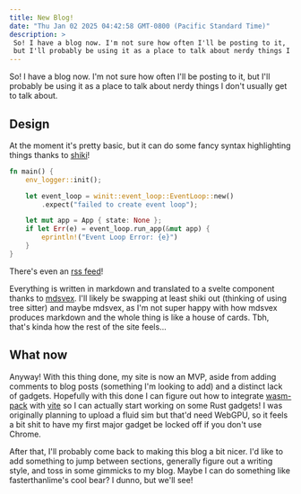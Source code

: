 ```yaml
---
title: New Blog!
date: "Thu Jan 02 2025 04:42:58 GMT-0800 (Pacific Standard Time)" 
description: >
 So! I have a blog now. I'm not sure how often I'll be posting to it,
 but I'll probably be using it as a place to talk about nerdy things I don't usually get to talk about.
---
```


So! I have a blog now. I'm not sure how often I'll be posting to it, 
but I'll probably be using it as a place to talk about nerdy things I don't usually get to talk about.

## Design

At the moment it's pretty basic, but it can do some fancy syntax highlighting things thanks to [shiki](https://shiki.style)!

```rs
fn main() {
    env_logger::init();

    let event_loop = winit::event_loop::EventLoop::new()
        .expect("failed to create event loop");

    let mut app = App { state: None };
    if let Err(e) = event_loop.run_app(&mut app) {
        eprintln!("Event Loop Error: {e}")
    }
}
```

There's even an [rss feed](https://melody-is.gay/blog/rss)!

Everything is written in markdown and translated to a svelte component thanks to [mdsvex](https://github.com/pngwn/MDsveX).
I'll likely be swapping at least shiki out (thinking of using tree sitter) and maybe mdsvex, as I'm not super happy with how mdsvex produces markdown and the whole thing is like a house of cards.
Tbh, that's kinda how the rest of the site feels...

## What now

Anyway!
With this thing done, my site is now an MVP, aside from adding comments to blog posts (something I'm looking to add) and a distinct lack of gadgets.
Hopefully with this done I can figure out how to integrate [wasm-pack](https://github.com/rustwasm/wasm-pack) with [vite](https://vite.dev/) so I can actually start working on some Rust gadgets!
I was originally planning to upload a fluid sim but that'd need WebGPU, so it feels a bit shit to have my first major gadget be locked off if you don't use Chrome.

After that, I'll probably come back to making this blog a bit nicer. I'd like to add something to jump between sections, generally figure out a writing style, and toss in some gimmicks to my blog.
Maybe I can do something like fasterthanlime's cool bear? I dunno, but we'll see!